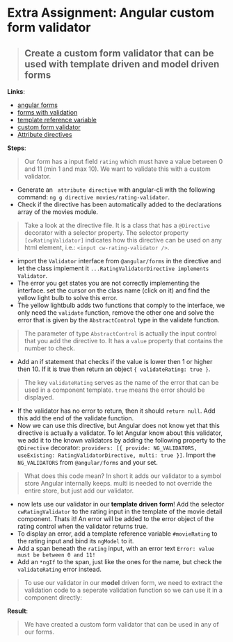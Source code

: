 Extra Assignment: Angular custom form validator
==============================================

> ## Create a custom form validator that can be used with template driven and model driven forms 

**Links**:
- [angular forms](https://angular.io/docs/ts/latest/guide/forms.html)
- [forms with validation](https://angular.io/docs/ts/latest/cookbook/form-validation.html)
- [template reference variable](https://angular.io/docs/ts/latest/guide/template-syntax.html#!#ref-vars)
- [custom form validator](https://blog.thoughtram.io/angular/2016/03/14/custom-validators-in-angular-2.html)
- [Attribute directives](https://angular.io/guide/attribute-directives)

**Steps**:
> Our form has a input field `rating` which must have a value between 0 and 11 (min 1 and max 10). We want to validate this with a custom validator.
- Generate an ` attribute directive` with angular-cli with the following command: `ng g directive movies/rating-validator`.
- Check if the directive has been automatically added to the declarations array of the movies module.
> Take a look at the directive file. It is a class that has a `@Directive` decorator with a selector property. The selector property `[cwRatingValidator]` indicates how this directive can be used on any html element, i.e.: `<input cw-rating-validator />`.
- import the `Validator` interface from `@angular/forms` in the directive and let the class implement it `...RatingValidatorDirective implements Validator`.
- The error you get states you are not correctly implementing the interface. set the cursor on the class name (click on it) and find the yellow light bulb to solve this error.
- The yellow lightbulb adds two functions that comply to the interface, we only need the `validate` function, remove the other one and solve the error that is given by the `AbstractControl` type in the validate function.
> The parameter of type `AbstractControl` is actually the input control that you add the directive to. It has a `value` property that contains the number to check.
- Add an if statement that checks if the value is lower then 1 or higher then 10. If it is true then return an object `{ validateRating: true }`.
> The key `validateRating` serves as the name of the error that can be used in a component template. `true` means the error should be displayed.
- If the validator has no error to return, then it should `return null`. Add this add the end of the validate function.
- Now we can use this directive, but Angular does not know yet that this directive is actually a validator. To let Angular know about this validator, we add it to the known validators by adding the following property to the `@Directive` decorator: `providers: [{ provide: NG_VALIDATORS, useExisting: RatingValidatorDirective, multi: true }]`. Import the `NG_VALIDATORS` from `@angular/forms` and your set.
> What does this code mean? In short it adds our validator to a symbol store Angular internally keeps. multi is needed to not override the entire store, but just add our validator.
- now lets use our validator in our **template driven form**! Add the selector `cwRatingValidator` to the rating input in the template of the movie detail component. Thats it! An error will be added to the error object of the rating control when the validator returns true.
- To display an error, add a template reference variable `#movieRating` to the rating input and bind its `ngModel` to it.
 - Add a span beneath the `rating` input, with an error text `Error: value must be between 0 and 11!`
 - Add an `*ngIf` to the span, just like the ones for the name, but check the `validateRating` error instead.
 > To use our validator in our **model** driven form, we need to extract the validation code to a seperate validation function so we can use it in a component directly:

**Result**:
> We have created a custom form validator that can be used in any of our forms. 
